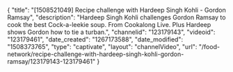 {
    "title": "[1508521049] Recipe challenge with Hardeep Singh Kohli - Gordon Ramsay",
    "description": "Hardeep Singh Kohli challenges Gordon Ramsay to cook the best Cock-a-leekie soup. From Cookalong Live. Plus Hardeep shows Gordon how to tie a turban.",
    "channelid": "123179143",
    "videoid": "123179461",
    "date_created": "1267173588",
    "date_modified": "1508373765",
    "type": "captivate",
    "layout": "channelVideo",
    "url": "\/food-network\/recipe-challenge-with-hardeep-singh-kohli-gordon-ramsay\/123179143-123179461"
}